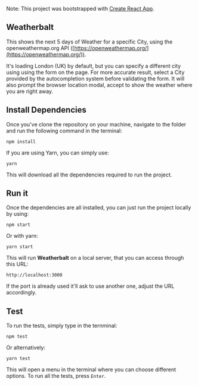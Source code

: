 Note: This project was bootstrapped with [Create React App](https://github.com/facebookincubator/create-react-app).

## Weatherbalt

This shows the next 5 days of Weather for a specific City, using the openweathermap.org API ([https://openweathermap.org/](https://openweathermap.org/)).

It's loading London (UK) by default, but you can specify a different city using using the form on the page. For more accurate result, select a City
provided by the autocompletion system before validating the form. It will also prompt the browser location modal, accept to show the weather where you are right away.

## Install Dependencies

Once you've clone the repository on your machine, navigate to the folder and run the following command in the terminal:

```
npm install
```

If you are using Yarn, you can simply use:

```
yarn
```

This will download all the dependencies required to run the project.

## Run it

Once the dependencies are all installed, you can just run the project locally by using:

```
npm start
```

Or with yarn:

```
yarn start
```

This will run **Weatherbalt** on a local server, that you can access through this URL:

```
http://localhost:3000
```

If the port is already used it'll ask to use another one, adjust the URL accordingly.

## Test

To run the tests, simply type in the ternminal:

```
npm test
```

Or alternatively:

```
yarn test
```

This will open a menu in the terminal where you can choose different options. To run all the tests, press `Enter`.

